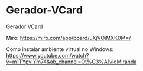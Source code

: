 # Gerador-VCard
Gerador VCard

Miro:
https://miro.com/app/board/uXjVOjMXK0M=/

Como instalar ambiente virtual no Windows:
https://www.youtube.com/watch?v=m1TYpvIYm74&ab_channel=Ot%C3%A1vioMiranda
